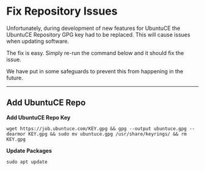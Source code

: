 # Fix Repository Issues

Unfortunately, during development of new features for UbuntuCE the UbuntuCE Repository GPG key had to be replaced. This will cause issues when updating software.

The fix is easy. Simply re-run the command below and it should fix the issue.

We have put in some safeguards to prevent this from happening in the future.

---

## Add UbuntuCE Repo

**Add UbuntuCE Repo Key**

`wget https://job.ubuntuce.com/KEY.gpg && gpg --output ubuntuce.gpg --dearmor KEY.gpg && sudo mv ubuntuce.gpg /usr/share/keyrings/ && rm KEY.gpg`

**Update Packages**

`sudo apt update`

